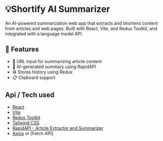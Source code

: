# 💡Shortify AI Summarizer

An AI-powered summarization web app that extracts and shortens content from articles and web pages. 
Built with React, Vite, and Redux Toolkit, and integrated with a language model API.

## 🚀 Features

- 🔗 URL input for summarizing article content
- 🧠 AI-generated summary using RapidAPI
- ♻️ Stores history using Redux
- 📋 Clipboard support

## Api / Tech used

- [React](https://reactjs.org/)
- [Vite](https://vitejs.dev/)
- [Redux Toolkit](https://redux-toolkit.js.org/)
- [Tailwind CSS](https://tailwindcss.com/)
- [RapidAPI - Article Extractor and Summarizer](https://rapidapi.com/restyler/api/article-extractor-and-summarizer)
- [Axios](https://axios-http.com/) or [Fetch API]
